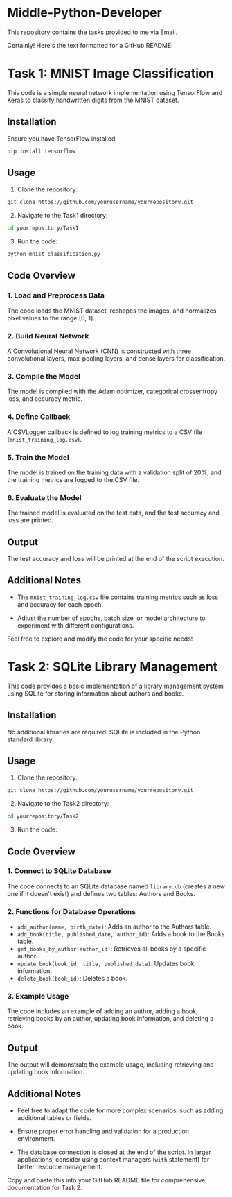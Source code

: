 # Middle-Python-Developer
This repository contains the tasks provided to me via Email. 

Certainly! Here's the text formatted for a GitHub README:


# Task 1: MNIST Image Classification

This code is a simple neural network implementation using TensorFlow and Keras to classify handwritten digits from the MNIST dataset.

## Installation

Ensure you have TensorFlow installed:

```bash
pip install tensorflow
```

## Usage

1. Clone the repository:

```bash
git clone https://github.com/yourusername/yourrepository.git
```

2. Navigate to the Task1 directory:

```bash
cd yourrepository/Task1
```

3. Run the code:

```bash
python mnist_classification.py
```

## Code Overview

### 1. Load and Preprocess Data

The code loads the MNIST dataset, reshapes the images, and normalizes pixel values to the range [0, 1].

### 2. Build Neural Network

A Convolutional Neural Network (CNN) is constructed with three convolutional layers, max-pooling layers, and dense layers for classification.

### 3. Compile the Model

The model is compiled with the Adam optimizer, categorical crossentropy loss, and accuracy metric.

### 4. Define Callback

A CSVLogger callback is defined to log training metrics to a CSV file (`mnist_training_log.csv`).

### 5. Train the Model

The model is trained on the training data with a validation split of 20%, and the training metrics are logged to the CSV file.

### 6. Evaluate the Model

The trained model is evaluated on the test data, and the test accuracy and loss are printed.

## Output

The test accuracy and loss will be printed at the end of the script execution.

## Additional Notes

- The `mnist_training_log.csv` file contains training metrics such as loss and accuracy for each epoch.

- Adjust the number of epochs, batch size, or model architecture to experiment with different configurations.

Feel free to explore and modify the code for your specific needs!










# Task 2: SQLite Library Management

This code provides a basic implementation of a library management system using SQLite for storing information about authors and books.

## Installation

No additional libraries are required. SQLite is included in the Python standard library.

## Usage

1. Clone the repository:

```bash
git clone https://github.com/yourusername/yourrepository.git
```

2. Navigate to the Task2 directory:

```bash
cd yourrepository/Task2
```

3. Run the code:



## Code Overview

### 1. Connect to SQLite Database

The code connects to an SQLite database named `library.db` (creates a new one if it doesn't exist) and defines two tables: Authors and Books.

### 2. Functions for Database Operations

- `add_author(name, birth_date)`: Adds an author to the Authors table.
- `add_book(title, published_date, author_id)`: Adds a book to the Books table.
- `get_books_by_author(author_id)`: Retrieves all books by a specific author.
- `update_book(book_id, title, published_date)`: Updates book information.
- `delete_book(book_id)`: Deletes a book.

### 3. Example Usage

The code includes an example of adding an author, adding a book, retrieving books by an author, updating book information, and deleting a book.

## Output

The output will demonstrate the example usage, including retrieving and updating book information.

## Additional Notes

- Feel free to adapt the code for more complex scenarios, such as adding additional tables or fields.

- Ensure proper error handling and validation for a production environment.

- The database connection is closed at the end of the script. In larger applications, consider using context managers (`with` statement) for better resource management.

Copy and paste this into your GitHub README file for comprehensive documentation for Task 2.
